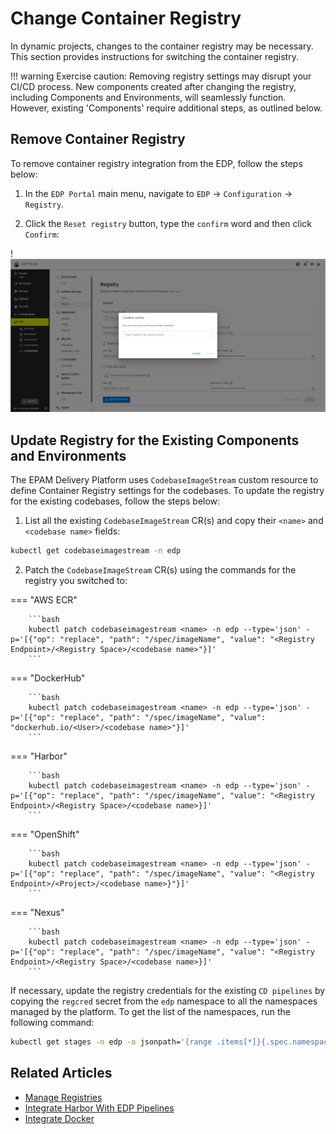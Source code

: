 # Change Container Registry

In dynamic projects, changes to the container registry may be necessary. This section provides instructions for switching the container registry.

!!! warning
    Exercise caution: Removing registry settings may disrupt your CI/CD process. New components created after changing the registry, including Components and Environments, will seamlessly function. However, existing 'Components' require additional steps, as outlined below.

## Remove Container Registry

To remove container registry integration from the EDP, follow the steps below:

  1. In the `EDP Portal` main menu, navigate to `EDP` -> `Configuration` -> `Registry`.

  2. Click the `Reset registry` button, type the `confirm` word and then click `Confirm`:

  !![Registry settings](../assets/operator-guide/container-registry-reset.png "Registry settings")

## Update Registry for the Existing Components and Environments

The EPAM Delivery Platform uses `CodebaseImageStream` custom resource to define Container Registry settings for the codebases. To update the registry for the existing codebases, follow the steps below:

1. List all the existing `CodebaseImageStream` CR(s) and copy their `<name>` and `<codebase name>` fields:

  ```bash
  kubectl get codebaseimagestream -n edp
  ```

2. Patch the `CodebaseImageStream` CR(s) using the commands for the registry you switched to:

  === "AWS ECR"

        ```bash
        kubectl patch codebaseimagestream <name> -n edp --type='json' -p='[{"op": "replace", "path": "/spec/imageName", "value": "<Registry Endpoint>/<Registry Space>/<codebase name>"}]'
        ```

  === "DockerHub"

        ```bash
        kubectl patch codebaseimagestream <name> -n edp --type='json' -p='[{"op": "replace", "path": "/spec/imageName", "value": "dockerhub.io/<User>/<codebase name>"}]'
        ```

  === "Harbor"

        ```bash
        kubectl patch codebaseimagestream <name> -n edp --type='json' -p='[{"op": "replace", "path": "/spec/imageName", "value": "<Registry Endpoint>/<Registry Space>/<codebase name>}]'
        ```

  === "OpenShift"

        ```bash
        kubectl patch codebaseimagestream <name> -n edp --type='json' -p='[{"op": "replace", "path": "/spec/imageName", "value": "<Registry Endpoint>/<Project>/<codebase name>}"}]'
        ```

  === "Nexus"

        ```bash
        kubectl patch codebaseimagestream <name> -n edp --type='json' -p='[{"op": "replace", "path": "/spec/imageName", "value": "<Registry Endpoint>/<Registry Space>/<codebase name>}]'
        ```

If necessary, update the registry credentials for the existing `CD pipelines` by copying the `regcred` secret from the `edp` namespace to all the namespaces managed by the platform. To get the list of the namespaces, run the following command:

```bash
kubectl get stages -n edp -o jsonpath='{range .items[*]}{.spec.namespace}{"\n"}{end}'
```

## Related Articles

* [Manage Registries](../user-guide/manage-container-registries.md)
* [Integrate Harbor With EDP Pipelines](container-registry-harbor-integration-tekton-ci.md)
* [Integrate Docker](../quick-start/integrate-container-registry.md)
